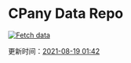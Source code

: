 # CPany Data Repo

[![Fetch data](https://github.com/yjl9903/CPany/actions/workflows/fetch.yml/badge.svg)](https://github.com/yjl9903/CPany/actions/workflows/fetch.yml)

<!-- START_SECTION: update_time -->
更新时间：[2021-08-19 01:42](https://www.timeanddate.com/worldclock/fixedtime.html?msg=Fetch+data&iso=20210819T014213&p1=237)
<!-- END_SECTION: update_time -->
